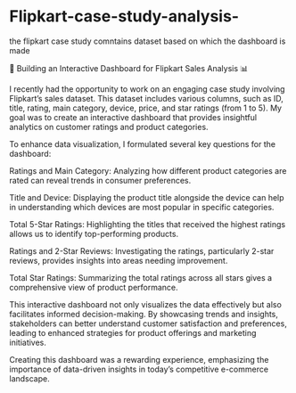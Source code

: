 # Flipkart-case-study-analysis-
the flipkart case study comntains dataset based on which the dashboard is made 

🚀 Building an Interactive Dashboard for Flipkart Sales Analysis 📊

I recently had the opportunity to work on an engaging case study involving Flipkart’s sales dataset. This dataset includes various columns, such as ID, title, rating, main category, device, price, and star ratings (from 1 to 5). My goal was to create an interactive dashboard that provides insightful analytics on customer ratings and product categories.

To enhance data visualization, I formulated several key questions for the dashboard:

Ratings and Main Category: Analyzing how different product categories are rated can reveal trends in consumer preferences.

Title and Device: Displaying the product title alongside the device can help in understanding which devices are most popular in specific categories.

Total 5-Star Ratings: Highlighting the titles that received the highest ratings allows us to identify top-performing products.

Ratings and 2-Star Reviews: Investigating the ratings, particularly 2-star reviews, provides insights into areas needing improvement.

Total Star Ratings: Summarizing the total ratings across all stars gives a comprehensive view of product performance.

This interactive dashboard not only visualizes the data effectively but also facilitates informed decision-making. By showcasing trends and insights, stakeholders can better understand customer satisfaction and preferences, leading to enhanced strategies for product offerings and marketing initiatives.

Creating this dashboard was a rewarding experience, emphasizing the importance of data-driven insights in today’s competitive e-commerce landscape.
